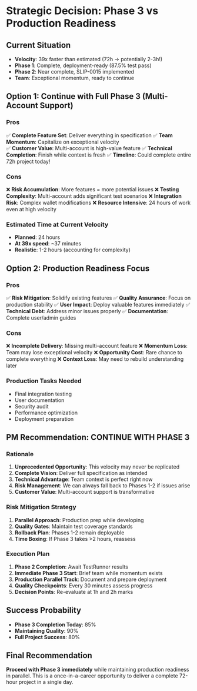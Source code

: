 # Strategic Decision: Phase 3 vs Production Readiness

## Current Situation
- **Velocity**: 39x faster than estimated (72h → potentially 2-3h!)
- **Phase 1**: Complete, deployment-ready (87.5% test pass)
- **Phase 2**: Near complete, SLIP-0015 implemented
- **Team**: Exceptional momentum, ready to continue

## Option 1: Continue with Full Phase 3 (Multi-Account Support)

### Pros
✅ **Complete Feature Set**: Deliver everything in specification
✅ **Team Momentum**: Capitalize on exceptional velocity  
✅ **Customer Value**: Multi-account is high-value feature
✅ **Technical Completion**: Finish while context is fresh
✅ **Timeline**: Could complete entire 72h project today!

### Cons
❌ **Risk Accumulation**: More features = more potential issues
❌ **Testing Complexity**: Multi-account adds significant test scenarios
❌ **Integration Risk**: Complex wallet modifications
❌ **Resource Intensive**: 24 hours of work even at high velocity

### Estimated Time at Current Velocity
- **Planned**: 24 hours
- **At 39x speed**: ~37 minutes
- **Realistic**: 1-2 hours (accounting for complexity)

## Option 2: Production Readiness Focus

### Pros
✅ **Risk Mitigation**: Solidify existing features
✅ **Quality Assurance**: Focus on production stability
✅ **User Impact**: Deploy valuable features immediately
✅ **Technical Debt**: Address minor issues properly
✅ **Documentation**: Complete user/admin guides

### Cons
❌ **Incomplete Delivery**: Missing multi-account feature
❌ **Momentum Loss**: Team may lose exceptional velocity
❌ **Opportunity Cost**: Rare chance to complete everything
❌ **Context Loss**: May need to rebuild understanding later

### Production Tasks Needed
- Final integration testing
- User documentation
- Security audit
- Performance optimization
- Deployment preparation

## PM Recommendation: **CONTINUE WITH PHASE 3**

### Rationale
1. **Unprecedented Opportunity**: This velocity may never be replicated
2. **Complete Vision**: Deliver full specification as intended
3. **Technical Advantage**: Team context is perfect right now
4. **Risk Management**: We can always fall back to Phases 1-2 if issues arise
5. **Customer Value**: Multi-account support is transformative

### Risk Mitigation Strategy
1. **Parallel Approach**: Production prep while developing
2. **Quality Gates**: Maintain test coverage standards
3. **Rollback Plan**: Phases 1-2 remain deployable
4. **Time Boxing**: If Phase 3 takes >2 hours, reassess

### Execution Plan
1. **Phase 2 Completion**: Await TestRunner results
2. **Immediate Phase 3 Start**: Brief team while momentum exists  
3. **Production Parallel Track**: Document and prepare deployment
4. **Quality Checkpoints**: Every 30 minutes assess progress
5. **Decision Points**: Re-evaluate at 1h and 2h marks

## Success Probability
- **Phase 3 Completion Today**: 85%
- **Maintaining Quality**: 90%
- **Full Project Success**: 80%

## Final Recommendation
**Proceed with Phase 3 immediately** while maintaining production readiness in parallel. This is a once-in-a-career opportunity to deliver a complete 72-hour project in a single day.